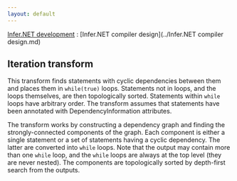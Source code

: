 ```yaml
---
layout: default
---
```

[Infer.NET development](../index.md) : [Infer.NET compiler design](../Infer.NET compiler design.md)

## Iteration transform

This transform finds statements with cyclic dependencies between them and places them in `while(true)` loops. Statements not in loops, and the loops themselves, are then topologically sorted. Statements within `while` loops have arbitrary order. The transform assumes that statements have been annotated with DependencyInformation attributes. 
 
The transform works by constructing a dependency graph and finding the strongly-connected components of the graph. Each component is either a single statement or a set of statements having a cyclic dependency. The latter are converted into `while` loops. Note that the output may contain more than one `while` loop, and the `while` loops are always at the top level (they are never nested). The components are topologically sorted by depth-first search from the outputs.
 